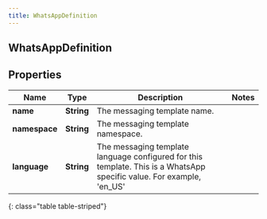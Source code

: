 ```yaml
---
title: WhatsAppDefinition
---
```

## WhatsAppDefinition


## Properties

| Name | Type | Description | Notes |
| ------------ | ------------- | ------------- | ------------- |
| **name** | <!----><!---->**String**<!----> | The messaging template name. |  |
| **namespace** | <!----><!---->**String**<!----> | The messaging template namespace. |  |
| **language** | <!----><!---->**String**<!----> | The messaging template language configured for this template. This is a WhatsApp specific value. For example, 'en_US' |  |
{: class="table table-striped"}



